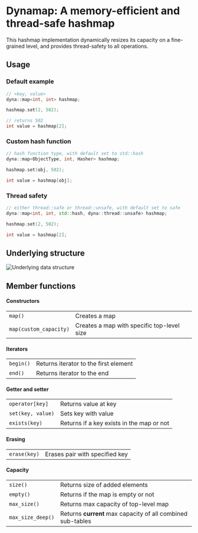 # Dynamap: A memory-efficient and thread-safe hashmap
This hashmap implementation dynamically resizes its capacity on a fine-grained level, and provides thread-safety to all operations.

## Usage
### Default example
```cpp
// <key, value>
dyna::map<int, int> hashmap;

hashmap.set(2, 502);

// returns 502
int value = hashmap[2];
```

### Custom hash function
```cpp
// hash function type, with default set to std::hash
dyna::map<ObjectType, int, Hasher> hashmap;

hashmap.set(obj, 502);

int value = hashmap[obj];
```

### Thread safety
```cpp
// either thread::safe or thread::unsafe, with default set to safe
dyna::map<int, int, std::hash, dyna::thread::unsafe> hashmap; 

hashmap.set(2, 502);

int value = hashmap[2];
```

## Underlying structure
![Underlying data structure](https://drive.google.com/uc?export=download&id=1G9dm5lTyADPL_TsKM0WTz4J0XNE0LTWv)

## Member functions
#### Constructors
<table>
  <tbody>
    <tr>
      <td><code>map()</code></td>
      <td>Creates a map</td>
    </tr>
    <tr>
      <td><code>map(custom_capacity)</code></td>
      <td>Creates a map with specific top-level size</td>
    </tr>
  </tbody>
</table>

#### Iterators
<table>
  <tbody>
    <tr>
      <td><code>begin()</code></td>
      <td>Returns iterator to the first element</td>
    </tr>
    <tr>
      <td><code>end()</code></td>
      <td>Returns iterator to the end</td>
    </tr>
  </tbody>
</table>

#### Getter and setter
<table>
  <tbody>
    <tr>
      <td><code>operator[key]</code></td>
      <td>Returns value at key</td>
    </tr>
    <tr>
      <td><code>set(key, value)</code></td>
      <td>Sets key with value</td>
    </tr>
    <tr>
      <td><code>exists(key)</code></td>
      <td>Returns if a key exists in the map or not</td>
    </tr>
  </tbody>
</table>

#### Erasing
<table>
  <tbody>
    <tr>
      <td><code>erase(key)</code></td>
      <td>Erases pair with specified key</td>
    </tr>
  </tbody>
</table>

#### Capacity
<table>
  <tbody>
    <tr>
      <td><code>size()</code></td>
      <td>Returns size of added elements</td>
    </tr>
    <tr>
      <td><code>empty()</code></td>
      <td>Returns if the map is empty or not</td>
    </tr>
    <tr>
      <td><code>max_size()</code></td>
      <td>Returns max capacity of top-level map</td>
    </tr>
    <tr>
      <td><code>max_size_deep()</code></td>
      <td>Returns <span style="font-weight:bold">current</span> max capacity of all combined sub-tables</td>
    </tr>
  </tbody>
</table>
